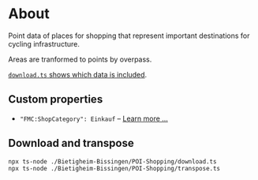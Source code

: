 # About

Point data of places for shopping that represent important destinations for cycling infrastructure.

Areas are tranformed to points by overpass.

[`download.ts` shows which data is included](./download.ts).

## Custom properties

- `"FMC:ShopCategory": Einkauf` – [Learn more …](/utils/POI-Shopping/shopCategories.const.ts)

## Download and transpose

```
npx ts-node ./Bietigheim-Bissingen/POI-Shopping/download.ts
npx ts-node ./Bietigheim-Bissingen/POI-Shopping/transpose.ts
```
